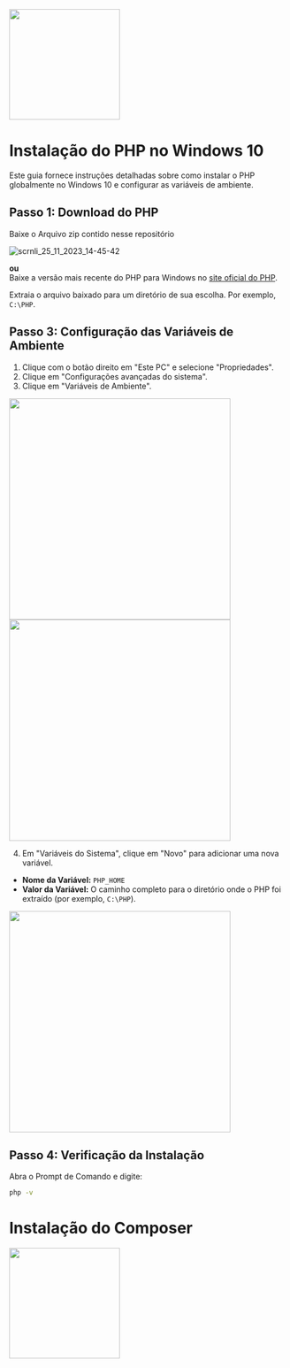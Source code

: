 
<img src="https://github.com/LaiFrance/instalando-php-windows10-instala-o-do-Composer/assets/91226847/05f95c18-ea19-4448-b7d2-ef1c5fbb7494" width="200" height="200">


# Instalação do PHP no Windows 10

Este guia fornece instruções detalhadas sobre como instalar o PHP globalmente no Windows 10 e configurar as variáveis de ambiente.

## Passo 1: Download do PHP
Baixe o Arquivo zip contido nesse repositório

![scrnli_25_11_2023_14-45-42](https://github.com/LaiFrance/instalando-php-windows10/assets/91226847/27ba32bd-5240-448c-a791-852edce1a743)

**ou**
<br>
Baixe a versão mais recente do PHP para Windows no [site oficial do PHP](https://windows.php.net/download/). 

Extraia o arquivo baixado para um diretório de sua escolha. Por exemplo, `C:\PHP`.

## Passo 3: Configuração das Variáveis de Ambiente
1. Clique com o botão direito em "Este PC" e selecione "Propriedades".
2. Clique em "Configurações avançadas do sistema".
3. Clique em "Variáveis de Ambiente".

<img src="https://github.com/LaiFrance/instalando-php-windows10/assets/91226847/c1ff920d-fa79-4be1-958c-35e80f256083" width="400" height="400">

<br>

<img src="https://github.com/LaiFrance/instalando-php-windows10/assets/91226847/0994d9db-4410-41b9-b801-457dad1bb73c" width="400" height="400">

4. Em "Variáveis do Sistema", clique em "Novo" para adicionar uma nova variável.

- **Nome da Variável:** `PHP_HOME`
- **Valor da Variável:** O caminho completo para o diretório onde o PHP foi extraído (por exemplo, `C:\PHP`).

<img src="https://github.com/LaiFrance/instalando-php-windows10/assets/91226847/c904ff3f-a6d9-43d1-a44f-3d778d5f8883" width="400" height="400">


  



## Passo 4: Verificação da Instalação

Abra o Prompt de Comando e digite:

```bash
php -v
```

# Instalação do Composer 
<img src="https://github.com/LaiFrance/instalando-php-windows10-instala-o-do-Composer/assets/91226847/d6387ca0-4c87-4d06-9716-1c368398d3bd" width="200" height="200">

